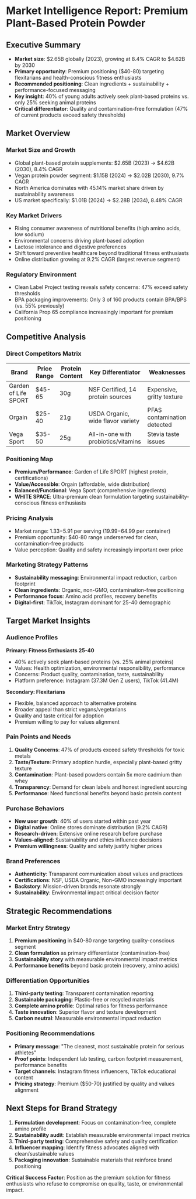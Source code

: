 # Market Intelligence Report: Premium Plant-Based Protein Powder

## Executive Summary
- **Market size**: $2.65B globally (2023), growing at 8.4% CAGR to $4.62B by 2030
- **Primary opportunity**: Premium positioning ($40-80) targeting flexitarians and health-conscious fitness enthusiasts
- **Recommended positioning**: Clean ingredients + sustainability + performance-focused messaging
- **Key insight**: 40% of young adults actively seek plant-based proteins vs. only 25% seeking animal proteins
- **Critical differentiator**: Quality and contamination-free formulation (47% of current products exceed safety thresholds)

## Market Overview
### Market Size and Growth
- Global plant-based protein supplements: $2.65B (2023) → $4.62B (2030), 8.4% CAGR
- Vegan protein powder segment: $1.15B (2024) → $2.02B (2030), 9.7% CAGR
- North America dominates with 45.14% market share driven by sustainability awareness
- US market specifically: $1.01B (2024) → $2.28B (2034), 8.48% CAGR

### Key Market Drivers
- Rising consumer awareness of nutritional benefits (high amino acids, low sodium)
- Environmental concerns driving plant-based adoption
- Lactose intolerance and digestive preferences
- Shift toward preventive healthcare beyond traditional fitness enthusiasts
- Online distribution growing at 9.2% CAGR (largest revenue segment)

### Regulatory Environment
- Clean Label Project testing reveals safety concerns: 47% exceed safety thresholds
- BPA packaging improvements: Only 3 of 160 products contain BPA/BPS (vs. 55% previously)
- California Prop 65 compliance increasingly important for premium positioning

## Competitive Analysis
### Direct Competitors Matrix

| Brand | Price Range | Protein Content | Key Differentiator | Weaknesses |
|-------|-------------|-----------------|-------------------|------------|
| Garden of Life SPORT | $45-65 | 30g | NSF Certified, 14 protein sources | Expensive, gritty texture |
| Orgain | $25-40 | 21g | USDA Organic, wide flavor variety | PFAS contamination detected |
| Vega Sport | $35-50 | 25g | All-in-one with probiotics/vitamins | Stevia taste issues |

### Positioning Map
- **Premium/Performance**: Garden of Life SPORT (highest protein, certifications)
- **Value/Accessible**: Orgain (affordable, wide distribution)
- **Balanced/Functional**: Vega Sport (comprehensive ingredients)
- **WHITE SPACE**: Ultra-premium clean formulation targeting sustainability-conscious fitness enthusiasts

### Pricing Analysis
- Market range: $1.33-$5.91 per serving ($19.99-$64.99 per container)
- Premium opportunity: $40-80 range underserved for clean, contamination-free products
- Value perception: Quality and safety increasingly important over price

### Marketing Strategy Patterns
- **Sustainability messaging**: Environmental impact reduction, carbon footprint
- **Clean ingredients**: Organic, non-GMO, contamination-free positioning
- **Performance focus**: Amino acid profiles, recovery benefits
- **Digital-first**: TikTok, Instagram dominant for 25-40 demographic

## Target Market Insights
### Audience Profiles
**Primary: Fitness Enthusiasts 25-40**
- 40% actively seek plant-based proteins (vs. 25% animal proteins)
- Values: Health optimization, environmental responsibility, performance
- Concerns: Product quality, contamination, taste, sustainability
- Platform preference: Instagram (37.3M Gen Z users), TikTok (41.4M)

**Secondary: Flexitarians**
- Flexible, balanced approach to alternative proteins
- Broader appeal than strict vegans/vegetarians
- Quality and taste critical for adoption
- Premium willing to pay for values alignment

### Pain Points and Needs
1. **Quality Concerns**: 47% of products exceed safety thresholds for toxic metals
2. **Taste/Texture**: Primary adoption hurdle, especially plant-based gritty texture
3. **Contamination**: Plant-based powders contain 5x more cadmium than whey
4. **Transparency**: Demand for clean labels and honest ingredient sourcing
5. **Performance**: Need functional benefits beyond basic protein content

### Purchase Behaviors
- **New user growth**: 40% of users started within past year
- **Digital native**: Online stores dominate distribution (9.2% CAGR)
- **Research-driven**: Extensive online research before purchase
- **Values-aligned**: Sustainability and ethics influence decisions
- **Premium willingness**: Quality and safety justify higher prices

### Brand Preferences
- **Authenticity**: Transparent communication about values and practices
- **Certifications**: NSF, USDA Organic, Non-GMO increasingly important
- **Backstory**: Mission-driven brands resonate strongly
- **Sustainability**: Environmental impact critical decision factor

## Strategic Recommendations
### Market Entry Strategy
1. **Premium positioning** in $40-80 range targeting quality-conscious segment
2. **Clean formulation** as primary differentiator (contamination-free)
3. **Sustainability story** with measurable environmental impact metrics
4. **Performance benefits** beyond basic protein (recovery, amino acids)

### Differentiation Opportunities
1. **Third-party testing**: Transparent contamination reporting
2. **Sustainable packaging**: Plastic-free or recycled materials
3. **Complete amino profile**: Optimal ratios for fitness performance
4. **Taste innovation**: Superior flavor and texture development
5. **Carbon neutral**: Measurable environmental impact reduction

### Positioning Recommendations
- **Primary message**: "The cleanest, most sustainable protein for serious athletes"
- **Proof points**: Independent lab testing, carbon footprint measurement, performance benefits
- **Target channels**: Instagram fitness influencers, TikTok educational content
- **Pricing strategy**: Premium ($50-70) justified by quality and values alignment

## Next Steps for Brand Strategy
1. **Formulation development**: Focus on contamination-free, complete amino profile
2. **Sustainability audit**: Establish measurable environmental impact metrics
3. **Third-party testing**: Comprehensive safety and quality certification
4. **Influencer mapping**: Identify fitness advocates aligned with clean/sustainable values
5. **Packaging innovation**: Sustainable materials that reinforce brand positioning

**Critical Success Factor**: Position as the premium solution for fitness enthusiasts who refuse to compromise on quality, taste, or environmental impact.